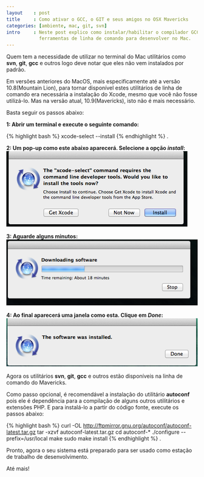 ```yaml
---
layout    : post
title     : Como ativar o GCC, o GIT e seus amigos no OSX Mavericks
categories: [ambiente, mac, git, svn]
intro     : Neste post explico como instalar/habilitar o compilador GCC, o GIT, o SVN e outras
            ferramentas de linha de comando para desenvolver no Mac.
---
```


Quem tem a necessidade de utilizar no terminal do Mac utilitários como **svn**, **git**, **gcc** e outros 
logo deve notar que eles não vem instalados por padrão.

Em versões anteriores do MacOS, mais especificamente até a versão 10.8(Mountain Lion), para tornar disponível
estes utilitários de linha de comando era necessária a instalação do Xcode, mesmo que você não fosse utilizá-lo.
Mas na versão atual, 10.9(Mavericks), isto não é mais necessário.

Basta seguir os passos abaixo:

**1: Abrir um terminal e execute o seguinte comando:**

{% highlight bash %}
xcode-select --install
{% endhighlight %}
.


**2: Um pop-up como este abaixo aparecerá. Selecione a opção _install_:**
![popup](/public/img/posts/cltools/01.png)

**3: Aguarde alguns minutos:**
![popup](/public/img/posts/cltools/02.png)

**4: Ao final aparecerá uma janela como esta. Clique em _Done_:**
![popup](/public/img/posts/cltools/03.png)

Agora os utilitários **svn**, **git**, **gcc** e outros estão disponíveis 
na linha de comando do Mavericks.

Como passo opcional, é recomendável a instalação do utilitário **autoconf** pois ele
é dependência para a compilação de alguns outros utilitários e extensões PHP. E para
instalá-lo a partir do código fonte, execute os passos abaixo:

{% highlight bash %}
curl -OL http://ftpmirror.gnu.org/autoconf/autoconf-latest.tar.gz
tar -xzvf autoconf-latest.tar.gz
cd autoconf-*
./configure --prefix=/usr/local
make
sudo make install
{% endhighlight %}
.

Pronto, agora o seu sistema está preparado para ser usado como 
estação de trabalho de desenvolvimento.

Até mais!
